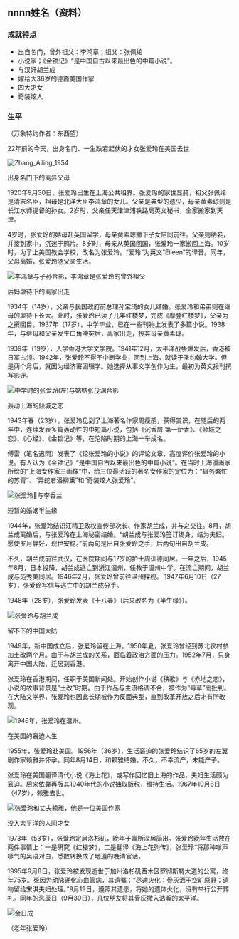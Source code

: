 ## nnnn姓名（资料）

### 成就特点

- 出自名门，曾外祖父：李鸿章；祖父：张佩纶
- 小说家；《金锁记》“是中国自古以来最出色的中篇小说”。
- 与汉奸胡兰成
- 嫁给大36岁的德裔美国作家
- 四大才女
- 奇装炫人


### 生平

（万象特约作者：东西望）

22年前的今天，出身名门、一生跌宕起伏的才女张爱玲在美国去世

![Zhang_Ailing_1954](Zhang_Ailing_1954.jpg)

出身名门下的离异父母

1920年9月30日，张爱玲出生在上海公共租界。张爱玲的家世显赫，祖父张佩纶是清末名臣，祖母是北洋大臣李鸿章的女儿。父亲是典型的遗少，母亲黄素琼则是长江水师提督的孙女。2岁时，父亲任天津津浦铁路局英文秘书，全家搬家到天津。

4岁时，张爱玲的姑母赴英国留学，母亲黄素琼撇下子女陪同前往。父亲则纳妾，并接到家中，沉迷于鸦片。8岁时，母亲从英国回国，张爱玲一家搬回上海。10岁时，为了上美国教会学校，改名为张爱玲。“爱玲”为英文“Eileen”的译音。同年，父母离婚，张爱玲随父亲生活。

![李鸿章与子孙合影，李鸿章是张爱玲的曾外祖父](李鸿章与子孙合影，李鸿章是张爱玲的曾外祖父.jpg)

后妈虐待下的离家出走

1934年（14岁），父亲与民国政府前总理孙宝琦的女儿结婚。张爱玲和弟弟则在继母的虐待下长大。此时，张爱玲已读了几年红楼梦，完成《摩登红楼梦》，父亲为之撰回目。1937年（17岁），中学毕业，已在一些刊物上发表了多篇小说。1938年，与继母和父亲发生口角冲突后，离家出走，投奔母亲黄素琼。

1939年（19岁），入学香港大学文学院。1941年12月，太平洋战争爆发后，香港被日军占领。1942年，张爱玲不得不中断学业，回到上海，就读于圣约翰大学。但是两个月后，就因为经济窘困辍学。她选择从事文学创作为生，最初为英文报刊撰写影评。

![中学时的张爱玲(左)与姑姑张茂渊合影](中学时的张爱玲(左)与姑姑张茂渊合影.jpg)



轰动上海的倾城之恋

1943年春（23岁），张爱玲见到了上海著名作家周瘦鹃，获得赏识，在随后的两年中，连续发表多篇轰动性的中短篇小说，包括《沉香屑·第一炉香》、《倾城之恋》、《心经》、《金锁记》等，在沦陷时期的上海一举成名。

傅雷（笔名迅雨）发表了《论张爱玲的小说》的评论文章，高度评价张爱玲的小说。有人认为《金锁记》“是中国自古以来最出色的中篇小说”。在当时上海漫画家所绘的“上海女作家三画像”中，给三位最活跃的著名女作家的定位为：“辑务繁忙的苏青”、“弄蛇者潘柳黛”和“奇装炫人张爱玲”。

![张爱玲与李香兰](张爱玲与李香兰.jpg)

短暂的婚姻半生缘

1944年，张爱玲结识汪精卫政权宣传部次长、作家胡兰成，并与之交往。8月，胡兰成离婚后，与张爱玲在上海秘密结婚。“胡兰成与张爱玲签订终身，结为夫妇。愿使岁月静好，现世安稳。”前两句是出自张爱玲之手，后两句出自胡兰成。

不久，胡兰成前往武汉，在医院期间与17岁的护士周训德同居。一年之后，1945年8月，日本投降，胡兰成逃亡到浙江温州，任教于温州中学。在流亡期间，胡兰成与范秀美同居。1946年2月，张爱玲曾前往温州探视。 1947年6月10日（27岁），张爱玲写信与逃亡中的胡兰成分手。

1948年（28岁），张爱玲发表《十八春》（后来改名为《半生缘》）。

![张爱玲与胡兰成](张爱玲与胡兰成.jpg)

留不下的中国大陆

1949年，新中国成立后，张爱玲留在上海。1950年夏，张爱玲曾经到苏北农村参加土改两个月。由于与胡兰成的关系，面临着政治方面的压力。1952年7月，只身离开中国大陆，迁居到香港。

张爱玲在香港期间，任职于美国新闻处。开始创作小说《秧歌》与《赤地之恋》，小说的故事背景是“土改”时期。由于作品与主流格调不合，被作为“毒草”而批判。在大陆文学界，张爱玲也因此长期被作为反面典型，直到改革开放之后才有所改观。

![1946年，张爱玲在温州。](1946年，张爱玲在温州。.jpg)

在美国的窘迫人生

1955年，张爱玲赴美国。1956年（36岁），生活窘迫的张爱玲结识了65岁的左翼剧作家赖雅并怀孕。同年8月14日，和赖雅结婚。不久，不幸流产，未能产子。

张爱玲在美国翻译清代小说《海上花》，或写作回忆旧上海的作品，夫妇生活颇为窘迫。后来依靠再版其1940年代的小说抽取版税，维持生活。1967年10月8日（47岁），赖雅去世。

![张爱玲和丈夫赖雅，他是一位美国作家](张爱玲和丈夫赖雅，他是一位美国作家.jpg)

没入太平洋的人间才女

1973年（53岁），张爱玲定居洛杉矶，晚年于寓所深居简出。张爱玲晚年生活放在两件事情上：一是研究《红楼梦》，二是翻译《海上花列传》，张爱玲“将那种嗲声嗲气的吴语对白，悉数转换成了地道的晚清官话。

1995年9月8日，张爱玲被发现逝世于加州洛杉矶西木区罗彻斯特大道的公寓，终年75岁。死因为动脉硬化心血管病，其遗嘱：“尽速火化；骨灰洒于空旷原野；遗物留给宋淇夫妇处理。”9月19日，遵照其遗愿，将她的遗体火化，没有举行公开葬礼。同年的忌辰日（9月30日），几位朋友将其骨灰撒入浩瀚的太平洋。

![金日成](金日成.jpeg)

（老年张爱玲）







